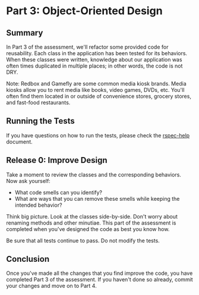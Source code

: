 # Part 3: Object-Oriented Design

## Summary

In Part 3 of the assessment, we'll refactor some provided code for reusability.
Each class in the application has been tested for its behaviors.  When these
classes were written, knowledge about our application was often times
duplicated in multiple places; in other words, the code is not DRY.

Note: Redbox and Gamefly are some common media kiosk brands.  Media kiosks
allow you to rent media like books, video games, DVDs, etc. You'll often
find them located in or outside of convenience stores, grocery stores, and
fast-food restaurants.

## Running the Tests

If you have questions on how to run the tests, please check the
[rspec-help](../rspec-help.md) document.

## Release 0: Improve Design

Take a moment to review the classes and the corresponding behaviors. Now ask  yourself:
* What code smells can you identify?
* What are ways that you can remove these smells while keeping the intended behavior?

Think big picture.  Look at the classes side-by-side.  Don't worry about renaming methods and other minutiae.  This part of the assessment is completed when you've designed the code as best you know how.

Be sure that all tests continue to pass.  Do not modify the tests.

## Conclusion

Once you've made all the changes that you find improve the code, you have
completed Part 3 of the assessment.  If you haven't done so already, commit
your changes and move on to Part 4.
